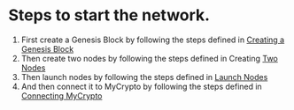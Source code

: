 # Steps to start the network.

1. First create a Genesis Block by following the steps defined in [Creating a Genesis Block](https://github.com/mjilyas/blockchain-homework/blob/master/POA%20Development%20Chain/Creating%20a%20Genesis%20Block.md)
2. Then create two nodes by following the steps defined in Creating [Two Nodes](https://github.com/mjilyas/blockchain-homework/blob/master/POA%20Development%20Chain/Creating%20Two%20Nodes.md)
3. Then launch nodes by following the steps defined in [Launch Nodes](https://github.com/mjilyas/blockchain-homework/blob/master/POA%20Development%20Chain/Launch%20Nodes.md)
4. And then connect it to MyCrypto by following the steps defined in [Connecting MyCrypto](https://github.com/mjilyas/blockchain-homework/blob/master/POA%20Development%20Chain/Connecting%20MyCrypto.md)


